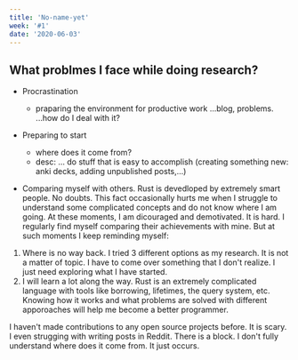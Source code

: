 ```yaml
---
title: 'No-name-yet'
week: '#1'
date: '2020-06-03'
---
```


## What problmes I face while doing research?

- Procrastination
	- praparing the environment for productive work
	...blog, problems.
	...how do I deal with it?

- Preparing to start
	- where does it come from?
	- desc:
	... do stuff that is easy to accomplish (creating something new: anki decks, adding unpublished posts,...)

- Comparing myself with others.
Rust is devedloped by extremely smart people. No doubts. This fact occasionally hurts me when I struggle to understand some complicated concepts and do not know where I am going. At these moments, I am dicouraged and demotivated. It is hard. I regularly find myself comparing their achievements with mine. 
But at such moments I keep reminding myself:
1. Where is no way back. I tried 3 different options as my research. It is not a matter of topic. I have to come over something that I don't realize. I just need exploring what I have started.
2. I will learn a lot along the way. Rust is an extremely complicated language with tools like borrowing, lifetimes, the query system, etc. Knowing how it works and what problems are solved with different apporoaches will help me become a better programmer. 

I haven't made contributions to any open source projects before. It is scary.
I even strugging with writing posts in Reddit. There is a block. I don't fully understand where does it come from. It just occurs.